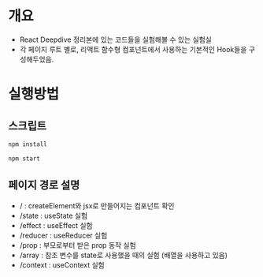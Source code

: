 # 개요

- React Deepdive 정리본에 있는 코드들을 실험해볼 수 있는 실험실
- 각 페이지 루트 별로, 리액트 함수형 컴포넌트에서 사용하는 기본적인 Hook들을 구성해두었음.

# 실행방법

## 스크립트

```bash
npm install

npm start
```

## 페이지 경로 설명

- / : createElement와 jsx로 만들어지는 컴포넌트 확인
- /state : useState 실험
- /effect : useEffect 실험
- /reducer : useReducer 실험
- /prop : 부모로부터 받은 prop 동작 실험
- /array : 참조 변수를 state로 사용했을 때의 실험 (배열을 사용하고 있음)
- /context : useContext 실험

